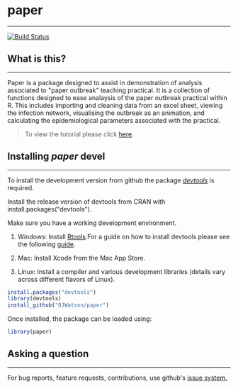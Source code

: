 # paper
****
[![Build Status](https://travis-ci.org/OJWatson/paper.png?branch=master)](https://travis-ci.org/OJWatson/paper)

## What is this?
****
Paper is a package designed to assist in demonstration of analysis associated to "paper outbreak" teaching practical. It is a collection of functions designed to ease analaysis of the paper outbreak practical within R. This includes importing and cleaning data from an excel sheet, viewing the infection network, visualising the outbreak as an animation, and calculating the epidemiological parameters associated with the practical.

> To view the tutorial please click [here](https://cdn.rawgit.com/OJWatson/paper/cd02199d4c8f473b9acca9d06661a6bf026289e0/tutorials/paper-package-tutorial.html).

## Installing *paper* devel
****
To install the development version from github the package [*devtools*](https://github.com/hadley/devtools) is required.

Install the release version of devtools from CRAN with install.packages("devtools").

Make sure you have a working development environment.

1. Windows: Install [Rtools](https://cran.r-project.org/bin/windows/Rtools/).For a guide on how to install devtools please see the following [guide](https://github.com/stan-dev/rstan/wiki/Install-Rtools-for-Windows).

2. Mac: Install Xcode from the Mac App Store.

3. Linux: Install a compiler and various development libraries (details vary across different flavors of Linux).


```r
install.packages("devtools")
library(devtools)
install_github("OJWatson/paper")
```

Once installed, the package can be loaded using:

```r
library(paper)
```

## Asking a question
****
For bug reports, feature requests, contributions, use github's [issue system.](https://github.com/OJWatson/paper/issues)
